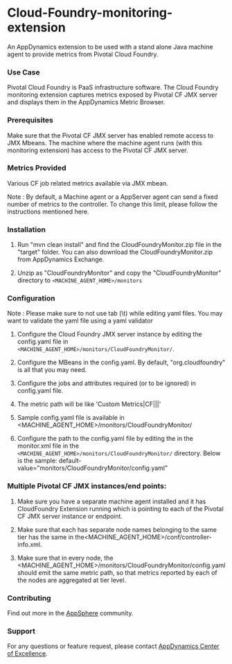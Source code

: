 Cloud-Foundry-monitoring-extension
==================================

An AppDynamics extension to be used with a stand alone Java machine agent to provide metrics from Pivotal Cloud Foundry.

### Use Case

Pivotal Cloud Foundry is PaaS infrastructure software. The Cloud Foundry monitoring extension captures metrics exposed by Pivotal CF JMX server and displays them in the AppDynamics Metric Browser.

### Prerequisites

Make sure that the Pivotal CF JMX server has enabled remote access to JMX Mbeans.
The machine where the machine agent runs (with this monitoring extension) has access to the Pivotal CF JMX server.

### Metrics Provided
 
Various CF job related metrics available via JMX mbean.

Note : By default, a Machine agent or a AppServer agent can send a fixed number of metrics to the controller. To change this limit, please follow the instructions mentioned here.
 
### Installation
 
1. Run "mvn clean install" and find the CloudFoundryMonitor.zip file in the "target" folder. You can also download the CloudFoundryMonitor.zip from AppDynamics Exchange.

2. Unzip as "CloudFoundryMonitor" and copy the "CloudFoundryMonitor" directory to `<MACHINE_AGENT_HOME>/monitors`
 
### Configuration
 
Note : Please make sure to not use tab (\t) while editing yaml files. You may want to validate the yaml file using a yaml validator
 
1. Configure the Cloud Foundry JMX server instance by editing the config.yaml file in `<MACHINE_AGENT_HOME>/monitors/CloudFoundryMonitor/`.

2. Configure the MBeans in the config.yaml. By default, "org.cloudfoundry" is all that you may need.

3. Configure the jobs and attributes required (or to be ignored) in config.yaml file.

4. The metric path will be like 'Custom Metrics|CF|<job-name>|<index>|<attribute-name>'

5. Sample config.yaml file is available in <MACHINE_AGENT_HOME>/monitors/CloudFoundryMonitor/

6. Configure the path to the config.yaml file by editing the <task-arguments> in the monitor.xml file in the `<MACHINE_AGENT_HOME>/monitors/CloudFoundryMonitor/` directory.
Below is the sample:
default-value="monitors/CloudFoundryMonitor/config.yaml"
 
### Multiple Pivotal CF JMX instances/end points:
 
1. Make sure you have a separate machine agent installed and it has CloudFoundry Extension running which is pointing to each of the Pivotal CF JMX server instance or endpoint. 
 
2. Make sure that each has separate node names belonging to the same tier has the same <tier-name> in the<MACHINE_AGENT_HOME>/conf/controller-info.xml. 
 
3. Make sure that in every node, the <MACHINE_AGENT_HOME>/monitors/CloudFoundryMonitor/config.yaml should emit the same metric path, so that metrics reported by each of the nodes are aggregated at tier level.
 
### Contributing
 
Find out more in the [AppSphere](http://community.appdynamics.com/t5/AppDynamics-eXchange/Cloud-Foundry-Monitoring-Extension/idi-p/9428) community.
 
### Support

For any questions or feature request, please contact [AppDynamics Center of Excellence](mailto:ace-request@appdynamics.com).




